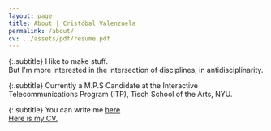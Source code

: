 ```yaml
---
layout: page
title: About | Cristóbal Valenzuela
permalink: /about/
cv: ../assets/pdf/resume.pdf
---
```

{:.subtitle}
I like to make stuff. <br/>
But I'm more interested in the intersection of disciplines, in antidisciplinarity.<br/>

{:.subtitle}
Currently a M.P.S Candidate at the Interactive Telecommunications Program (ITP), Tisch School of the Arts, NYU.

{:.subtitle}
You can write me [here](mailto:{{site.email}})<br/>
[Here is my CV.]({{page.cv}})
